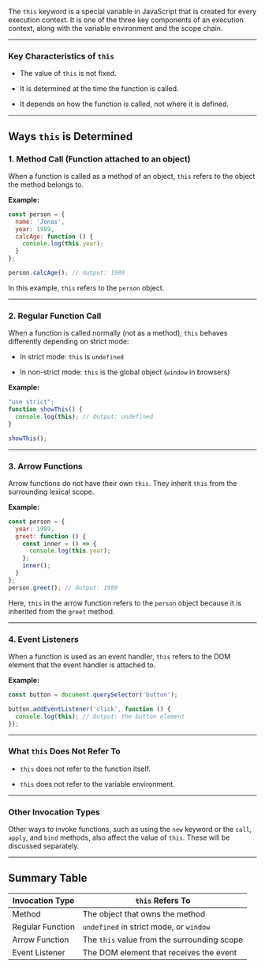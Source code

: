 The `this` keyword is a special variable in JavaScript that is created for every execution context. It is one of the three key components of an execution context, along with the variable environment and the scope chain.

---

### Key Characteristics of `this`

- The value of `this` is not fixed.
    
- It is determined at the time the function is called.
    
- It depends on how the function is called, not where it is defined.
    

---

## Ways `this` is Determined

### 1. Method Call (Function attached to an object)

When a function is called as a method of an object, `this` refers to the object the method belongs to.

**Example:**
```js
const person = {
  name: 'Jonas',
  year: 1989,
  calcAge: function () {
    console.log(this.year);
  }
};

person.calcAge(); // Output: 1989
```

In this example, `this` refers to the `person` object.

---

### 2. Regular Function Call

When a function is called normally (not as a method), `this` behaves differently depending on strict mode:

- In strict mode: `this` is `undefined`
    
- In non-strict mode: `this` is the global object (`window` in browsers)
    

**Example:**

```js
"use strict";
function showThis() {
  console.log(this); // Output: undefined
}

showThis();
```

---

### 3. Arrow Functions

Arrow functions do not have their own `this`. They inherit `this` from the surrounding lexical scope.

**Example:**

```js
const person = {
  year: 1989,
  greet: function () {
    const inner = () => {
      console.log(this.year);
    };
    inner();
  }
};
person.greet(); // Output: 1989
```

Here, `this` in the arrow function refers to the `person` object because it is inherited from the `greet` method.

---

### 4. Event Listeners

When a function is used as an event handler, `this` refers to the DOM element that the event handler is attached to.

**Example:**

```js
const button = document.querySelector('button');

button.addEventListener('click', function () {
  console.log(this); // Output: the button element
});
```

---

### What `this` Does Not Refer To

- `this` does not refer to the function itself.
    
- `this` does not refer to the variable environment.
    

---

### Other Invocation Types

Other ways to invoke functions, such as using the `new` keyword or the `call`, `apply`, and `bind` methods, also affect the value of `this`. These will be discussed separately.

---

## Summary Table

|Invocation Type|`this` Refers To|
|---|---|
|Method|The object that owns the method|
|Regular Function|`undefined` in strict mode, or `window`|
|Arrow Function|The `this` value from the surrounding scope|
|Event Listener|The DOM element that receives the event|